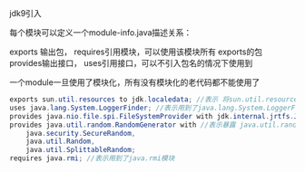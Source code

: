 jdk9引入

每个模块可以定义一个module-info.java描述关系：

exports 输出包， requires引用模块，可以使用该模块所有 exports的包
provides输出接口， uses引用接口，可以不引入包名的情况下使用到

一个module一旦使用了模块化，所有没有模块化的老代码都不能使用了



```java
exports sun.util.resources to jdk.localedata; //表示 将sun.util.resources提供给jdk.localedata，
uses java.lang.System.LoggerFinder; //表示用到了java.lang.System.LoggerFinder接口
provides java.nio.file.spi.FileSystemProvider with jdk.internal.jrtfs.JrtFileSystemProvider; // 表示暴露 java.nio.file.spi.FileSystemProvider 的一个实现JrtFileSystemProvider
provides java.util.random.RandomGenerator with //表示暴露 java.util.random.RandomGenerator的三个实现
    java.security.SecureRandom,
    java.util.Random,
    java.util.SplittableRandom;
requires java.rmi; //表示用到了java.rmi模块
 
```

